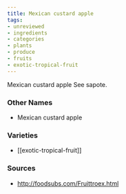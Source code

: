```yaml
---
title: Mexican custard apple
tags:
- unreviewed
- ingredients
- categories
- plants
- produce
- fruits
- exotic-tropical-fruit
---
```

Mexican custard apple See sapote.

### Other Names

* Mexican custard apple

### Varieties

* [[exotic-tropical-fruit]]

### Sources
* http://foodsubs.com/Fruittroex.html
